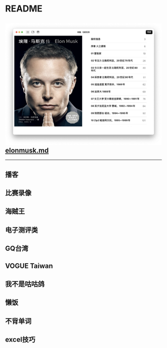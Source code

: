 # README

## ![](.gitbook/assets/image.png)[elonmusk.md](books/elonmusk.md "mention")



***

## 播客

## 比赛录像

## 海贼王

## 电子测评类

## GQ台湾

## VOGUE Taiwan

## 我不是咕咕鸽

## 懒饭

## 不背单词

## excel技巧

